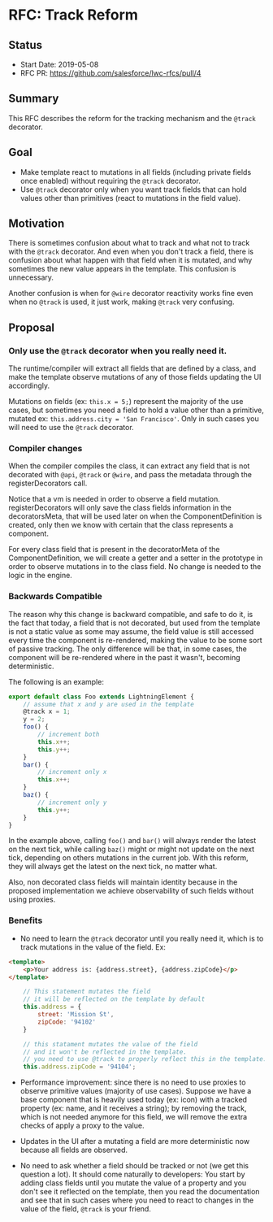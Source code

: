 # RFC: Track Reform

## Status

- Start Date: 2019-05-08
- RFC PR: https://github.com/salesforce/lwc-rfcs/pull/4

## Summary

This RFC describes the reform for the tracking mechanism and the `@track` decorator.

## Goal

* Make template react to mutations in all fields (including private fields once enabled) without requiring the `@track` decorator.
* Use `@track` decorator only when you want track fields that can hold values other than primitives (react to mutations in the field value).

## Motivation

There is sometimes confusion about what to track and what not to track with the `@track` decorator. And even when you don't track a field, there is confusion about what happen with that field when it is mutated, and why sometimes the new value appears in the template. This confusion is unnecessary.

Another confusion is when for `@wire` decorator reactivity works fine even when no `@track` is used, it just work, making `@track` very confusing.

## Proposal

### Only use the `@track` decorator when you really need it.

The runtime/compiler will extract all fields that are defined by a class, and make the template observe mutations of any of those fields updating the UI accordingly.

Mutations on fields (ex: `this.x = 5;`) represent the majority of the use cases, but sometimes you need a field to hold a value other than a primitive, mutated ex: `this.address.city = 'San Francisco'`. Only in such cases you will need to use the `@track` decorator.


### Compiler changes

When the compiler compiles the class, it can extract any field that is not decorated with `@api`, `@track` or `@wire`, and pass the metadata through the registerDecorators call.

Notice that a vm is needed in order to observe a field mutation. registerDecorators will only save the class fields information in the decoratorsMeta, that will be used later on when the ComponentDefinition is created, only then we know with certain that the class represents a component.

For every class field that is present in the decoratorMeta of the ComponentDefinition, we will create a getter and a setter in the prototype in order to observe mutations in to the class field. No change is needed to the logic in the engine.

### Backwards Compatible

The reason why this change is backward compatible, and safe to do it, is the fact that today, a field that is not decorated, but used from the template is not a static value as some may assume, the field value is still accessed every time the component is re-rendered, making the value to be some sort of passive tracking. The only difference will be that, in some cases, the component will be re-rendered where in the past it wasn't, becoming deterministic.

The following is an example:

```js
export default class Foo extends LightningElement {
    // assume that x and y are used in the template
    @track x = 1;
    y = 2;
    foo() {
        // increment both
        this.x++;
        this.y++;
    }
    bar() {
        // increment only x
        this.x++;
    }
    baz() {
        // increment only y
        this.y++;
    }
}
```

In the example above, calling `foo()` and `bar()` will always render the latest on the next tick, while calling `baz()` might or might not update on the next tick, depending on others mutations in the current job. With this reform, they will always get the latest on the next tick, no matter what.

Also, non decorated class fields will maintain identity because in the proposed implementation we achieve observability of such fields without using proxies.

### Benefits

* No need to learn the `@track` decorator until you really need it, which is to track mutations in the value of the field. Ex:

```html
<template>
    <p>Your address is: {address.street}, {address.zipCode}</p>
</template>
```

```js
    // This statement mutates the field
    // it will be reflected on the template by default
    this.address = {
        street: 'Mission St',
        zipCode: '94102'
    }

    // this statament mutates the value of the field
    // and it won't be reflected in the template.
    // you need to use @track to properly reflect this in the template.
    this.address.zipCode = '94104';
```

* Performance improvement: since there is no need to use proxies to observe primitive values (majority of use cases). Suppose we have a base component that is heavily used today (ex: icon) with a tracked property (ex: name, and it receives a string); by removing the track, which is not needed anymore for this field, we will remove the extra checks of apply a proxy to the value.

* Updates in the UI after a mutating a field are more deterministic now because all fields are observed.

* No need to ask whether a field should be tracked or not (we get this question a lot). It should come naturally to developers: You start by adding class fields until you mutate the value of a property and you don't see it reflected on the template, then you read the documentation and see that in such cases where you need to react to changes in the value of the field, `@track` is your friend.
